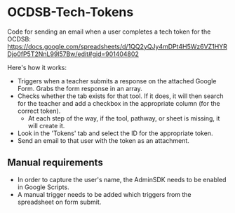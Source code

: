 # OCDSB-Tech-Tokens

Code for sending an email when a user completes a tech token for the OCDSB: https://docs.google.com/spreadsheets/d/1QQ2yQJy4mDPt4H5Wz6VZ1HYRDjo0fP5T2NnL99l57Bw/edit#gid=901404802

Here's how it works:

- Triggers when a teacher submits a response on the attached Google Form. Grabs the form response in an array.
- Checks whether the tab exists for that tool. If it does, it will then search for the teacher and add a checkbox in the appropriate column (for the correct token).
  - At each step of the way, if the tool, pathway, or sheet is missing, it will create it.
- Look in the 'Tokens' tab and select the ID for the appropriate token.
- Send an email to that user with the token as an attachment.

## Manual requirements

- In order to capture the user's name, the AdminSDK needs to be enabled in Google Scripts.
- A manual trigger needs to be added which triggers from the spreadsheet on form submit.
